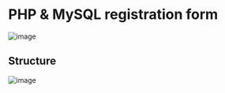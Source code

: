 # PHP & MySQL registration form
![image](https://user-images.githubusercontent.com/66025444/210132368-5b76fbc8-5854-41cc-b6d5-218b46d6a925.png)
## Structure 
![image](https://user-images.githubusercontent.com/66025444/210132804-a8dfa266-6007-47f0-8908-730ef8e1c786.png)
